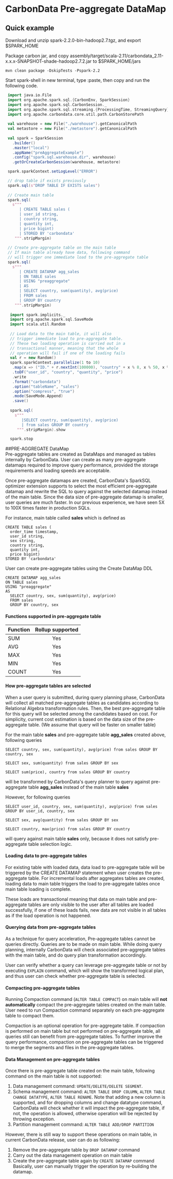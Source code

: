 # CarbonData Pre-aggregate DataMap
  
## Quick example
Download and unzip spark-2.2.0-bin-hadoop2.7.tgz, and export $SPARK_HOME

Package carbon jar, and copy assembly/target/scala-2.11/carbondata_2.11-x.x.x-SNAPSHOT-shade-hadoop2.7.2.jar to $SPARK_HOME/jars
```shell
mvn clean package -DskipTests -Pspark-2.2
```

Start spark-shell in new terminal, type :paste, then copy and run the following code.
```scala
 import java.io.File
 import org.apache.spark.sql.{CarbonEnv, SparkSession}
 import org.apache.spark.sql.CarbonSession._
 import org.apache.spark.sql.streaming.{ProcessingTime, StreamingQuery}
 import org.apache.carbondata.core.util.path.CarbonStorePath
 
 val warehouse = new File("./warehouse").getCanonicalPath
 val metastore = new File("./metastore").getCanonicalPath
 
 val spark = SparkSession
   .builder()
   .master("local")
   .appName("preAggregateExample")
   .config("spark.sql.warehouse.dir", warehouse)
   .getOrCreateCarbonSession(warehouse, metastore)

 spark.sparkContext.setLogLevel("ERROR")

 // drop table if exists previously
 spark.sql(s"DROP TABLE IF EXISTS sales")
 
 // Create main table
 spark.sql(
   s"""
      | CREATE TABLE sales (
      | user_id string,
      | country string,
      | quantity int,
      | price bigint)
      | STORED BY 'carbondata'
    """.stripMargin)
 
 // Create pre-aggregate table on the main table
 // If main table already have data, following command 
 // will trigger one immediate load to the pre-aggregate table
 spark.sql(
   s"""
      | CREATE DATAMAP agg_sales
      | ON TABLE sales
      | USING "preaggregate"
      | AS
      | SELECT country, sum(quantity), avg(price)
      | FROM sales
      | GROUP BY country
    """.stripMargin)
      
  import spark.implicits._
  import org.apache.spark.sql.SaveMode
  import scala.util.Random
 
  // Load data to the main table, it will also
  // trigger immediate load to pre-aggregate table.
  // These two loading operation is carried out in a
  // transactional manner, meaning that the whole 
  // operation will fail if one of the loading fails
  val r = new Random()
  spark.sparkContext.parallelize(1 to 10)
   .map(x => ("ID." + r.nextInt(100000), "country" + x % 8, x % 50, x % 60))
   .toDF("user_id", "country", "quantity", "price")
   .write
   .format("carbondata")
   .option("tableName", "sales")
   .option("compress", "true")
   .mode(SaveMode.Append)
   .save()
      
  spark.sql(
    s"""
       |SELECT country, sum(quantity), avg(price)
       | from sales GROUP BY country
     """.stripMargin).show

  spark.stop
```

##PRE-AGGREGATE DataMap  
  Pre-aggregate tables are created as DataMaps and managed as tables internally by CarbonData. 
  User can create as many pre-aggregate datamaps required to improve query performance, 
  provided the storage requirements and loading speeds are acceptable.
  
  Once pre-aggregate datamaps are created, CarbonData's SparkSQL optimizer extension supports to 
  select the most efficient pre-aggregate datamap and rewrite the SQL to query against the selected 
  datamap instead of the main table. Since the data size of pre-aggregate datamap is smaller, 
  user queries are much faster. In our previous experience, we have seen 5X to 100X times faster 
  in production SQLs.
    
  For instance, main table called **sales** which is defined as 
  
  ```
  CREATE TABLE sales (
    order_time timestamp,
    user_id string,
    sex string,
    country string,
    quantity int,
    price bigint)
  STORED BY 'carbondata'
  ```
  
  User can create pre-aggregate tables using the Create DataMap DDL
  
  ```
  CREATE DATAMAP agg_sales
  ON TABLE sales
  USING "preaggregate"
  AS
    SELECT country, sex, sum(quantity), avg(price)
    FROM sales
    GROUP BY country, sex
  ```
  
#### Functions supported in pre-aggregate table

| Function | Rollup supported |
|----------|:----------------:|
| SUM      |Yes               |
| AVG      |Yes               |
| MAX      |Yes               |
| MIN      |Yes               |
| COUNT    |Yes               |


#### How pre-aggregate tables are selected
When a user query is submitted, during query planning phase, CarbonData will collect all matched 
pre-aggregate tables as candidates according to Relational Algebra transformation rules. Then, the 
best pre-aggregate table for this query will be selected among the candidates based on cost. 
For simplicity, current cost estimation is based on the data size of the pre-aggregate table. (We 
assume that query will be faster on smaller table)

For the main table **sales** and pre-aggregate table **agg_sales** created above, following queries 
```
SELECT country, sex, sum(quantity), avg(price) from sales GROUP BY country, sex

SELECT sex, sum(quantity) from sales GROUP BY sex

SELECT sum(price), country from sales GROUP BY country
``` 

will be transformed by CarbonData's query planner to query against pre-aggregate table 
**agg_sales** instead of the main table **sales**

However, for following queries
```
SELECT user_id, country, sex, sum(quantity), avg(price) from sales GROUP BY user_id, country, sex

SELECT sex, avg(quantity) from sales GROUP BY sex

SELECT country, max(price) from sales GROUP BY country
```

will query against main table **sales** only, because it does not satisfy pre-aggregate table 
selection logic. 

#### Loading data to pre-aggregate tables
For existing table with loaded data, data load to pre-aggregate table will be triggered by the 
CREATE DATAMAP statement when user creates the pre-aggregate table. For incremental loads after 
aggregates tables are created, loading data to main table triggers the load to pre-aggregate tables 
once main table loading is complete. 

These loads are transactional 
meaning that data on main table and pre-aggregate tables are only visible to the user after all 
tables are loaded successfully, if one of these loads fails, new data are not visible in all tables 
as if the load operation is not happened.   

#### Querying data from pre-aggregate tables
As a technique for query acceleration, Pre-aggregate tables cannot be queries directly. 
Queries are to be made on main table. While doing query planning, internally CarbonData will check 
associated pre-aggregate tables with the main table, and do query plan transformation accordingly. 

User can verify whether a query can leverage pre-aggregate table or not by executing `EXPLAIN`
command, which will show the transformed logical plan, and thus user can check whether pre-aggregate
table is selected.

#### Compacting pre-aggregate tables
Running Compaction command (`ALTER TABLE COMPACT`) on main table will **not automatically** 
compact the pre-aggregate tables created on the main table. User need to run Compaction command 
separately on each pre-aggregate table to compact them.

Compaction is an optional operation for pre-aggregate table. If compaction is performed on
main table but not performed on pre-aggregate table, all queries still can benefit from 
pre-aggregate tables. To further improve the query performance, compaction on pre-aggregate tables 
can be triggered to merge the segments and files in the pre-aggregate tables. 

#### Data Management on pre-aggregate tables
Once there is pre-aggregate table created on the main table, following command on the main table
is not supported:
1. Data management command: `UPDATE/DELETE/DELETE SEGMENT`. 
2. Schema management command: `ALTER TABLE DROP COLUMN`, `ALTER TABLE CHANGE DATATYPE`, 
`ALTER TABLE RENAME`. Note that adding a new column is supported, and for dropping columns and 
change datatype command, CarbonData will check whether it will impact the pre-aggregate table, if 
 not, the operation is allowed, otherwise operation will be rejected by throwing exception.   
3. Partition management command: `ALTER TABLE ADD/DROP PARTITION`

However, there is still way to support these operations on main table, in current CarbonData 
release, user can do as following:
1. Remove the pre-aggregate table by `DROP DATAMAP` command
2. Carry out the data management operation on main table
3. Create the pre-aggregate table again by `CREATE DATAMAP` command
Basically, user can manually trigger the operation by re-building the datamap.


